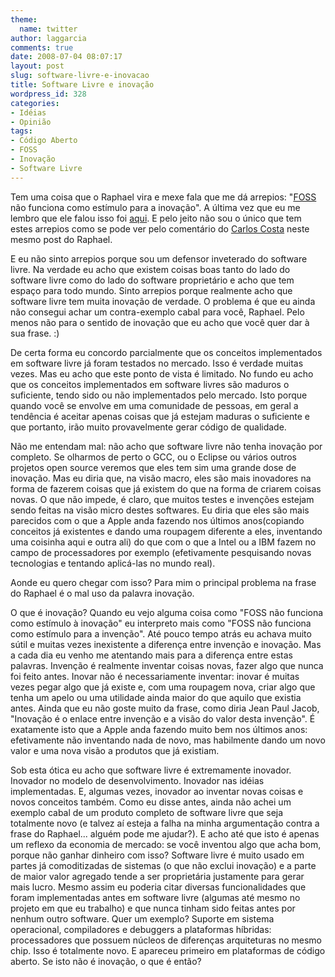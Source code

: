 ```yaml
---
theme:
  name: twitter
author: laggarcia
comments: true
date: 2008-07-04 08:07:17
layout: post
slug: software-livre-e-inovacao
title: Software Livre e inovação
wordpress_id: 328
categories:
- Idéias
- Opinião
tags:
- Código Aberto
- FOSS
- Inovação
- Software Livre
---
```


Tem uma coisa que o Raphael vira e mexe fala que me dá arrepios: "[FOSS](http://en.wikipedia.org/wiki/Free_and_open_source_software) não funciona como estímulo para a inovação". A última vez que eu me lembro que ele falou isso foi [aqui](http://log4dev.com/2008/04/24/como-financiar-a-producao-de-uma-economia-onde-o-consumo-e-livre/). E pelo jeito não sou o único que tem estes arrepios como se pode ver pelo comentário do [Carlos Costa](http://www.carloscosta.org/) neste mesmo post do Raphael.

E eu não sinto arrepios porque sou  um defensor inveterado do software livre. Na verdade eu acho que existem coisas boas tanto do lado do software livre como do lado do software proprietário e acho que tem espaço para todo mundo. Sinto arrepios porque realmente acho que software livre tem muita inovação de verdade. O problema é que eu ainda não consegui achar um contra-exemplo cabal para você, Raphael. Pelo menos não para o sentido de inovação que eu acho que você quer dar à sua frase. :)

De certa forma eu concordo parcialmente que os conceitos implementados em software livre  já foram testados no mercado. Isso é verdade muitas vezes. Mas eu acho que este ponto de vista é limitado. No fundo eu acho que os conceitos implementados em software livres são maduros o suficiente, tendo sido ou não implementados pelo mercado. Isto porque quando você se envolve em uma comunidade de pessoas, em geral a tendência é aceitar apenas coisas que já estejam maduras o suficiente e que portanto, irão muito provavelmente gerar código de qualidade.

Não me entendam mal: não acho que software livre não tenha inovação por completo. Se olharmos de perto o GCC, ou o Eclipse ou vários outros projetos open source veremos que eles tem sim uma grande dose de inovação. Mas eu diria que, na visão macro, eles são mais inovadores na forma de fazerem coisas que já existem do que na forma de criarem coisas novas. O que não impede, é claro, que muitos testes e invenções estejam sendo feitas na visão micro destes softwares. Eu diria que eles são mais parecidos com o que a Apple anda fazendo nos últimos anos(copiando conceitos já existentes e dando uma roupagem diferente a eles, inventando uma coisinha aqui e outra ali) do que com o que a Intel ou a IBM fazem no campo de processadores por exemplo (efetivamente pesquisando novas tecnologias e tentando aplicá-las no mundo real).

Aonde eu quero chegar com isso? Para mim o principal problema na frase do Raphael é o mal uso da palavra inovação.

O que é inovação? Quando eu vejo alguma coisa como "FOSS não funciona como estímulo à inovação" eu interpreto mais como "FOSS não funciona como estímulo para a invenção". Até pouco tempo atrás eu achava muito sútil e muitas vezes inexistente a diferença entre invenção e inovação. Mas a cada dia eu venho me atentando mais para a diferença entre estas palavras. Invenção é realmente inventar coisas novas, fazer algo que nunca foi feito antes. Inovar não é necessariamente inventar: inovar é muitas vezes pegar algo que já existe e, com uma roupagem nova, criar algo que tenha um apelo ou uma utilidade ainda maior do que aquilo que existia antes. Ainda que eu não goste muito da frase, como diria Jean Paul Jacob, "Inovação é o enlace entre invenção e a visão do valor desta invenção". É exatamente isto que a Apple anda fazendo muito bem nos últimos anos: efetivamente não inventando nada de novo, mas habilmente dando um novo valor e uma nova visão a produtos que já existiam.

Sob esta ótica eu acho que software livre é extremamente inovador. Inovador no modelo de desenvolvimento. Inovador nas idéias implementadas. E, algumas vezes, inovador ao inventar novas coisas e novos conceitos também. Como eu disse antes, ainda não achei um exemplo cabal de um produto completo de software livre que seja totalmente novo (e talvez aí esteja a falha na minha argumentação contra a frase do Raphael... alguém pode me ajudar?). E acho até que isto é apenas um reflexo da economia de mercado: se você inventou algo que acha bom, porque não ganhar dinheiro com isso? Software livre é muito usado em partes já comoditizadas de sistemas (o que não exclui inovação) e a parte de maior valor agregado tende a ser proprietária justamente para gerar mais lucro. Mesmo assim eu poderia citar diversas funcionalidades que foram implementadas antes em software livre (algumas até mesmo no projeto em que eu trabalho) e que nunca tinham sido feitas antes por nenhum outro software. Quer um exemplo? Suporte em sistema operacional, compiladores e debuggers a plataformas híbridas: processadores que possuem núcleos de diferenças arquiteturas no mesmo chip. Isso é totalmente novo. E apareceu primeiro em plataformas de código aberto. Se isto não é inovação, o que é então?
